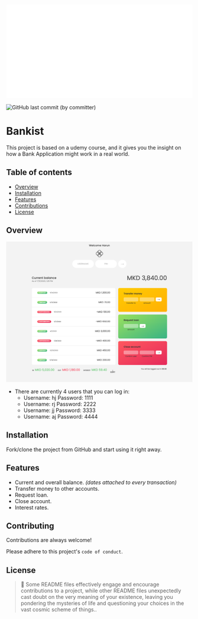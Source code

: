 ![Logo](app/images/GitHub-Banner3.png)

![GitHub last commit (by committer)](https://img.shields.io/github/last-commit/harunjonuzi/App-Bankist)

# Bankist

This project is based on a udemy course, and it gives you the insight on how a Bank Application might work in a real world.

## Table of contents

- [Overview](#overview)
- [Installation](#installation)
- [Features](#features)
- [Contributions](#contributing)
- [License](#license)

## Overview

![Screenshot-1](app/images/Screenshot-1.png)

- There are currently 4 users that you can log in:
  - Username: hj Password: 1111
  - Username: rj Password: 2222
  - Username: jj Password: 3333
  - Username: aj Password: 4444

## Installation

Fork/clone the project from GitHub and start using it right away.

## Features

- Current and overall balance. _(dates attached to every transaction)_
- Transfer money to other accounts.
- Request loan.
- Close account.
- Interest rates.

## Contributing

Contributions are always welcome!

Please adhere to this project's `code of conduct`.

## License

> 📜 Some README files effectively engage and encourage contributions to a project, while other README files unexpectedly cast doubt on the very meaning of your existence, leaving you pondering the mysteries of life and questioning your choices in the vast cosmic scheme of things..
